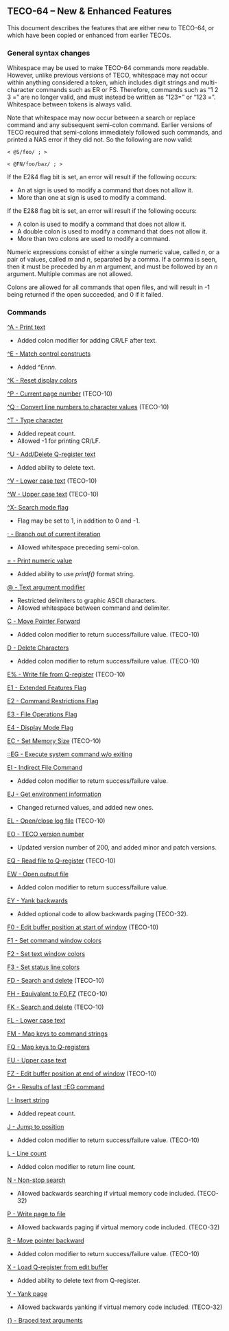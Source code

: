 ﻿## TECO-64 – New & Enhanced Features

This document describes the features that are either new to TECO-64,
or which have been copied or enhanced from earlier TECOs.

### General syntax changes

Whitespace may be used to make TECO-64 commands more readable. However,
unlike previous versions of TECO, whitespace may not occur within
anything considered a token, which includes digit strings and multi-character
commands such as ER or FS. Therefore, commands such as “1 2 3 =” are no longer
valid, and must instead be written as “123=” or “123 =”. Whitespace between
tokens is always valid.

Note that whitespace may now occur between a search or replace command
and any subsequent semi-colon command. Earlier versions of TECO required
that semi-colons immediately followed such commands, and printed a
NAS error if they did not. So the following are now valid:

    < @S/foo/ ; >

    < @FN/foo/baz/ ; >

If the E2&4 flag bit is set, an error will result if the following occurs:

- An at sign is used to modify a command that does not allow it.
- More than one at sign is used to modify a command.

If the E2&8 flag bit is set, an error will result if the following occurs:

- A colon is used to modify a command that does not allow it.
- A double colon is used to modify a command that does not allow it.
- More than two colons are used to modify a command.

Numeric expressions consist of either a single numeric value, called *n*, or
a pair of values, called *m* and *n*, separated by a comma. If a comma is seen,
then it must be preceded by an *m* argument, and must be followed by an *n*
argument. Multiple commas are not allowed.

Colons are allowed for all commands that open files, and will result in -1
being returned if the open succeeded, and 0 if it failed.

### Commands

[^A - Print text](typeout.md)
- Added colon modifier for adding CR/LF after text.

[^E - Match control constructs](search.md)
- Added ^E*nnn*.

[^K - Reset display colors](immediate.md)

[^P - Current page number](variables.md) (TECO-10)

[^Q - Convert line numbers to character values](variables.md) (TECO-10)

[^T - Type character](typeout.md)
- Added repeat count.
- Allowed -1 for printing CR/LF.

[^U - Add/Delete Q-register text](qregister.md)
- Added ability to delete text.

[^V - Lower case text](misc.md) (TECO-10)

[^W - Upper case text](misc.md) (TECO-10)

[^X- Search mode flag](flags.md)
- Flag may be set to 1, in addition to 0 and -1.

[; - Branch out of current iteration](branching.md)
- Allowed whitespace preceding semi-colon.

[= - Print numeric value](typeout.md)
- Added ability to use *printf()* format string.

[@ - Text argument modifier](basics.md)
- Restricted delimiters to graphic ASCII characters.
- Allowed whitespace between command and delimiter.

[C - Move Pointer Forward](dot.md)
- Added colon modifier to return success/failure value. (TECO-10)

[D - Delete Characters](delete.md)
- Added colon modifier to return success/failure value. (TECO-10)

[E% - Write file from Q-register](file.md) (TECO-10)

[E1 - Extended Features Flag](flags.md)

[E2 - Command Restrictions Flag](flags.md)

[E3 - File Operations Flag](flags.md)

[E4 - Display Mode Flag](flags.md)

[EC - Set Memory Size](misc.md) (TECO-10)

[::EG - Execute system command w/o exiting](env.md)

[EI - Indirect File Command](file.md)
- Added colon modifier to return success/failure value.

[EJ - Get environment information](env.md)
- Changed returned values, and added new ones.

[EL - Open/close log file](file.md) (TECO-10)

[EO - TECO version number](variables.md)
- Updated version number of 200, and added minor and patch versions.

[EQ - Read file to Q-register](file.md) (TECO-10)

[EW - Open output file](file.md)
- Added colon modifier to return success/failure value.

[EY - Yank backwards](page.md)
- Added optional code to allow backwards paging (TECO-32).

[F0 - Edit buffer position at start of window](variables.md) (TECO-10)

[F1 - Set command window colors](display.md)

[F2 - Set text window colors](display.md)

[F3 - Set status line colors](display.md)

[FD - Search and delete](search.md) (TECO-10)

[FH - Equivalent to F0,FZ](variables.md) (TECO-10)

[FK - Search and delete](search.md) (TECO-10)

[FL - Lower case text](misc.md)

[FM - Map keys to command strings](display.md)

[FQ - Map keys to Q-registers](display.md)

[FU - Upper case text](misc.md)

[FZ - Edit buffer position at end of window](variables.md) (TECO-10)

[G+ - Results of last ::EG command](qregisters.md)

[I - Insert string](insert.md)
- Added repeat count.

[J - Jump to position](move.md)
- Added colon modifier to return success/failure value. (TECO-10)

[L - Line count](variables.md)
- Added colon modifier to return line count.

[N - Non-stop search](search.md)
- Allowed backwards searching if virtual memory code included. (TECO-32)

[P - Write page to file](page.md)
- Allowed backwards paging if virtual memory code included. (TECO-32)

[R - Move pointer backward](move.md)
- Added colon modifier to return success/failure value. (TECO-10)

[X - Load Q-register from edit buffer](qregister.md)
- Added ability to delete text from Q-register.

[Y - Yank page](page.md)
- Allowed backwards yanking if virtual memory code included. (TECO-32)

[{} - Braced text arguments](basics.md)
